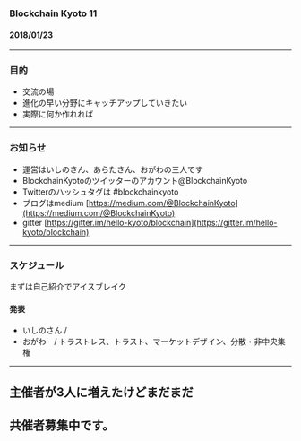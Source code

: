 ### Blockchain Kyoto 11

#### 2018/01/23

---  
### 目的

* 交流の場     
* 進化の早い分野にキャッチアップしていきたい
* 実際に何か作れれば    
     
---     

### お知らせ
* 運営はいしのさん、あらたさん、おがわの三人です       
* BlockchainKyotoのツイッターのアカウント@BlockchainKyoto       
* Twitterのハッシュタグは #blockchainkyoto       
* ブログはmedium [https://medium.com/@BlockchainKyoto](https://medium.com/@BlockchainKyoto)       
* gitter [https://gitter.im/hello-kyoto/blockchain](https://gitter.im/hello-kyoto/blockchain)

       
---        
       
### スケジュール

まずは自己紹介でアイスブレイク     
      
#### 発表
* いしのさん /       
* おがわ　/  トラストレス、トラスト、マーケットデザイン、分散・非中央集権　    
            
---

## 主催者が3人に増えたけどまだまだ
## 共催者募集中です。       
      

     
